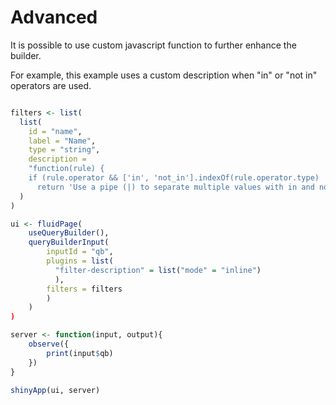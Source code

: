 # Advanced

It is possible to use custom javascript function to further enhance the builder.

For example, this example uses a custom description when "in" or "not in" operators are used.

```r

filters <- list(
  list(
    id = "name",
    label = "Name",
    type = "string",
    description =
    "function(rule) {
    if (rule.operator && ['in', 'not_in'].indexOf(rule.operator.type) !== -1) {
      return 'Use a pipe (|) to separate multiple values with in and not in operators';}}"
  )
)

ui <- fluidPage(
    useQueryBuilder(),
    queryBuilderInput(
        inputId = "qb",
        plugins = list(
          "filter-description" = list("mode" = "inline")
          ),
        filters = filters
        )
    )
)

server <- function(input, output){
    observe({
        print(input$qb)
    })
}

shinyApp(ui, server)

```
